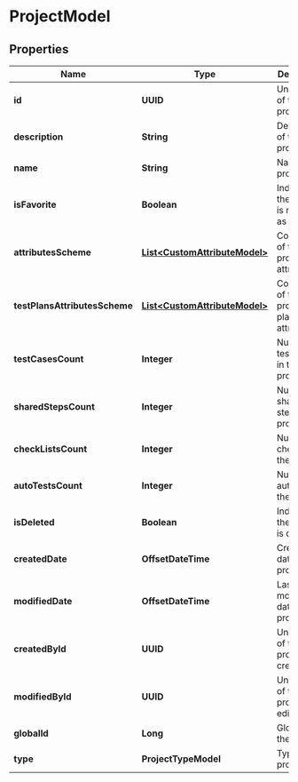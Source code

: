 

# ProjectModel


## Properties

| Name | Type | Description | Notes |
|------------ | ------------- | ------------- | -------------|
|**id** | **UUID** | Unique ID of the project |  |
|**description** | **String** | Description of the project |  [optional] |
|**name** | **String** | Name of the project |  |
|**isFavorite** | **Boolean** | Indicates if the project is marked as favorite |  |
|**attributesScheme** | [**List&lt;CustomAttributeModel&gt;**](CustomAttributeModel.md) | Collection of the project attributes |  [optional] |
|**testPlansAttributesScheme** | [**List&lt;CustomAttributeModel&gt;**](CustomAttributeModel.md) | Collection of the project test plans attributes |  [optional] |
|**testCasesCount** | **Integer** | Number of test cases in the project |  [optional] |
|**sharedStepsCount** | **Integer** | Number of shared steps in the project |  [optional] |
|**checkListsCount** | **Integer** | Number of checklists in the project |  [optional] |
|**autoTestsCount** | **Integer** | Number of autotests in the project |  [optional] |
|**isDeleted** | **Boolean** | Indicates if the project is deleted |  |
|**createdDate** | **OffsetDateTime** | Creation date of the project |  |
|**modifiedDate** | **OffsetDateTime** | Last modification date of the project |  [optional] |
|**createdById** | **UUID** | Unique ID of the project creator |  |
|**modifiedById** | **UUID** | Unique ID of the project last editor |  [optional] |
|**globalId** | **Long** | Global ID of the project |  |
|**type** | **ProjectTypeModel** | Type of the project |  |



